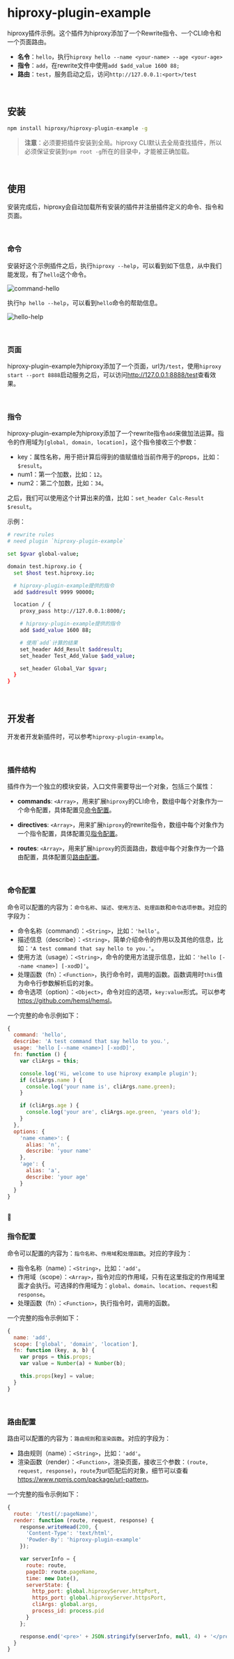 # hiproxy-plugin-example

hiproxy插件示例。这个插件为hiproxy添加了一个Rewrite指令、一个CLI命令和一个页面路由。

* **名令**：`hello`，执行`hiproxy hello --name <your-name> --age <your-age>`
* **指令**：`add`，在rewrite文件中使用`add $add_value 1600 88;`
* **路由**：`test`，服务启动之后，访问`http://127.0.0.1:<port>/test`

<br />

## 安装

```bash
npm install hiproxy/hiproxy-plugin-example -g
```

> **注意**：必须要把插件安装到全局。hiproxy CLI默认去全局查找插件，所以必须保证安装到`npm root -g`所在的目录中，才能被正确加载。

<br />

## 使用

安装完成后，hiproxy会自动加载所有安装的插件并注册插件定义的命令、指令和页面。

<br />

### 命令

安装好这个示例插件之后，执行`hiproxy --help`，可以看到如下信息，从中我们能发现，有了`hello`这个命令。

![command-hello](https://github.com/hiproxy/hiproxy-plugin-example/raw/master/screenshot/command-hello.png)

执行`hp hello --help`，可以看到`hello`命令的帮助信息。

![hello-help](https://github.com/hiproxy/hiproxy-plugin-example/raw/master/screenshot/hello-help.png)

<br />

### 页面

hiproxy-plugin-example为hiproxy添加了一个页面，url为`/test`，使用`hiproxy start --port 8888`启动服务之后，可以访问<http://127.0.0.1:8888/test>查看效果。

<br />

### 指令

hiproxy-plugin-example为hiproxy添加了一个rewrite指令`add`来做加法运算。指令的作用域为`[global, domain, location]`，这个指令接收三个参数：

* key：属性名称，用于把计算后得到的值赋值给当前作用于的props，比如：`$result`。
* num1：第一个加数，比如：`12`。
* num2：第二个加数，比如：`34`。

之后，我们可以使用这个计算出来的值，比如：`set_header Calc-Result $result`。

示例：

```bash
# rewrite rules
# need plugin `hiproxy-plugin-example`

set $gvar global-value;

domain test.hiproxy.io {
  set $host test.hiproxy.io;

  # hiproxy-plugin-example提供的指令
  add $addresult 9999 90000;

  location / {
    proxy_pass http://127.0.0.1:8000/;

    # hiproxy-plugin-example提供的指令
    add $add_value 1600 88;

    # 使用`add`计算的结果
    set_header Add_Result $addresult;
    set_header Test_Add_Value $add_value;

    set_header Global_Var $gvar;    
  }
}
```

<br />

## 开发者

开发者开发新插件时，可以参考`hiproxy-plugin-example`。

<br />

### 插件结构

插件作为一个独立的模块安装，入口文件需要导出一个对象，包括三个属性：

* **commands**: `<Array>`，用来扩展`hiproxy`的CLI命令，数组中每个对象作为一个命令配置，具体配置见[命令配置](#command-config)。

* **directives**: `<Array>`，用来扩展`hiproxy`的rewrite指令，数组中每个对象作为一个指令配置，具体配置见[指令配置](#directive-config)。

* **routes**: `<Array>`，用来扩展`hiproxy`的页面路由，数组中每个对象作为一个路由配置，具体配置见[路由配置](#route-config)。

<br />

<a name="command-config"></a>
### 命令配置

命令可以配置的内容为：`命令名称`、`描述`、`使用方法`、`处理函数`和`命令选项参数`。对应的字段为：

* 命令名称（command）：`<String>`，比如：`'hello'`。
* 描述信息（describe）：`<String>`，简单介绍命令的作用以及其他的信息，比如：`'A test command that say hello to you.'`。
* 使用方法（usage）：`<String>`，命令的使用方法提示信息，比如：`'hello [--name <name>] [-xodD]'`。
* 处理函数（fn）：`<Function>`，执行命令时，调用的函数。函数调用时`this`值为命令行参数解析后的对象。
* 命令选项（option）：`<Object>`，命令对应的选项，`key:value`形式。可以参考<https://github.com/hemsl/hemsl>。

一个完整的命令示例如下：

```js
{
  command: 'hello',
  describe: 'A test command that say hello to you.',
  usage: 'hello [--name <name>] [-xodD]',
  fn: function () {
    var cliArgs = this;

    console.log('Hi, welcome to use hiproxy example plugin');
    if (cliArgs.name ) {
      console.log('your name is', cliArgs.name.green);
    }

    if (cliArgs.age ) {
      console.log('your are', cliArgs.age.green, 'years old');
    }
  },
  options: {
    'name <name>': {
      alias: 'n',
      describe: 'your name'
    },
    'age': {
      alias: 'a',
      describe: 'your age'
    }
  }
}
```

<br />

<a name="directive-config"></a>

### 指令配置

命令可以配置的内容为：`指令名称`、`作用域`和`处理函数`。对应的字段为：

* 指令名称（name）：`<String>`，比如：`'add'`。
* 作用域（scope）：`<Array>`，指令对应的作用域，只有在这里指定的作用域里面才会执行。可选择的作用域为：`global`、`domain`、`location`、`request`和`response`。
* 处理函数（fn）：`<Function>`，执行指令时，调用的函数。

一个完整的指令示例如下：

```js
{
  name: 'add',
  scope: ['global', 'domain', 'location'],
  fn: function (key, a, b) {
    var props = this.props;
    var value = Number(a) + Number(b);

    this.props[key] = value;
  }
}
```

<br />

<a name="route-config"></a>

### 路由配置

路由可以配置的内容为：`路由规则`和`渲染函数`。对应的字段为：

* 路由规则（name）：`<String>`，比如：`'add'`。
* 渲染函数（render）：`<Function>`，渲染页面，接收三个参数：`(route, request, response)`，`route`为url匹配后的对象，细节可以查看<https://www.npmjs.com/package/url-pattern>。

一个完整的指令示例如下：

```js
{
  route: '/test(/:pageName)',
  render: function (route, request, response) {
    response.writeHead(200, {
      'Content-Type': 'text/html',
      'Powder-By': 'hiproxy-plugin-example'
    });

    var serverInfo = {
      route: route,
      pageID: route.pageName,
      time: new Date(),
      serverState: {
        http_port: global.hiproxyServer.httpPort,
        https_port: global.hiproxyServer.httpsPort,
        cliArgs: global.args,
        process_id: process.pid
      }
    };

    response.end('<pre>' + JSON.stringify(serverInfo, null, 4) + '</pre>');
  }
}
```





